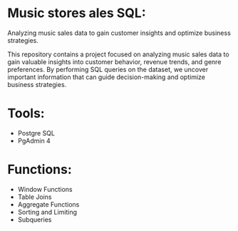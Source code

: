 # Music stores ales SQL:
Analyzing music sales data to gain customer insights and optimize business strategies.

This repository contains a project focused on analyzing music sales data to gain valuable insights into customer behavior, revenue trends, and genre preferences. By performing SQL queries on the dataset, we uncover important information that can guide decision-making and optimize business strategies.

# Tools:

- Postgre SQL
- PgAdmin 4 


# Functions:
- Window Functions
- Table Joins
- Aggregate Functions
- Sorting and Limiting
- Subqueries
